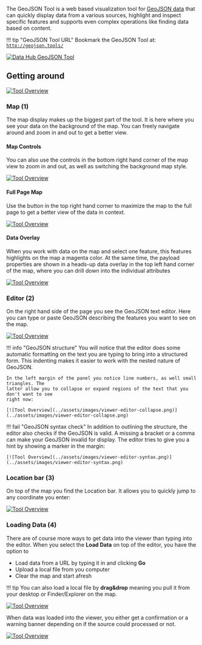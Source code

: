 The GeoJSON Tool is a web based visualization tool for [GeoJSON data](../api/concepts/geojsonbasics.md)
that can quickly display data from
a various sources, highlight and inspect specific features and supports even complex operations
like finding data based on content.

!!! tip "GeoJSON Tool URL"
    Bookmark the GeoJSON Tool at:
    [`http://geojson.tools/`](http://geojson.tools/)

[![Data Hub GeoJSON Tool](../assets/images/viewer.png)](../assets/images/viewer.png)

## Getting around

[![Tool Overview](../assets/images/viewer-parts.png)](../assets/images/viewer-parts.png)


### Map (1)

The map display makes up the biggest part of the tool. It is here where you see your data on the
background of the map.
You can freely navigate around and zoom in and out to get a better view.

#### Map Controls

You can also use the controls in the bottom right hand corner of the map view to zoom in and out, as
well as switching the background map style.

[![Tool Overview](../assets/images/viewer-map-controls.png)](../assets/images/viewer-map-controls.png)

#### Full Page Map

Use the button in the top right hand corner to maximize the map to the full page to get a better view
of the data in context.

[![Tool Overview](../assets/images/viewer-map-full.png)](../assets/images/viewer-map-full.png)

#### Data Overlay

When you work with data on the map and select one feature, this features highlights on the map a
magenta color. At the same time, the payload properties are shown in a heads-up data overlay in
the top left hand corner of the map, where you can drill down into the individual attributes

[![Tool Overview](../assets/images/viewer-map-hud.png)](../assets/images/viewer-map-hud.png)

### Editor (2)

On the right hand side of the page you see the GeoJSON text editor. Here you can type or paste
GeoJSON describing the features you want to see on the map.

[![Tool Overview](../assets/images/viewer-editor.png)](../assets/images/viewer-editor.png)

!!! info "GeoJSON structure"
    You will notice that the editor does some automatic formatting on the text you are typing
    to bring into a structured form. This indenting makes it easier to work with the nested
    nature of GeoJSON.

    In the left margin of the panel you notice line numbers, as well small triangles. The
    latter allow you to collapse or expand regions of the text that you don't want to see
    right now:

    [![Tool Overview](../assets/images/viewer-editor-collapse.png)](../assets/images/viewer-editor-collapse.png)


!!! fail "GeoJSON syntax check"
    In addition to outlining the structure, the editor also checks if the GeoJSON is valid. A
    missing a bracket or a comma can make your GeoJSON invalid for display. The editor tries to give you a hint
    by showing a marker in the margin:

    [![Tool Overview](../assets/images/viewer-editor-syntax.png)](../assets/images/viewer-editor-syntax.png)


### Location bar (3)

On top of the map you find the Location bar. It allows you to quickly jump to any coordinate you enter:

[![Tool Overview](../assets/images/viewer-bar.png)](../assets/images/viewer-bar.png)


### Loading Data (4)

There are of course more ways to get data into the viewer than typing into the editor. When you select the
**Load Data** on top of the editor, you have the option to

* Load data from a URL by typing it in and clicking **Go**
* Upload a local file from you computer
* Clear the map and start afresh

!!! tip
    You can also load a local file by **drag&drop** meaning you pull it from your desktop or Finder/Explorer
    on the map.


[![Tool Overview](../assets/images/viewer-load.png)](../assets/images/viewer-load.png)

When data was loaded into the viewer, you either get a confirmation or a warning banner depending on if the
source could processed or not.

[![Tool Overview](../assets/images/viewer-load-banner.png)](../assets/images/viewer-load-banner.png)

